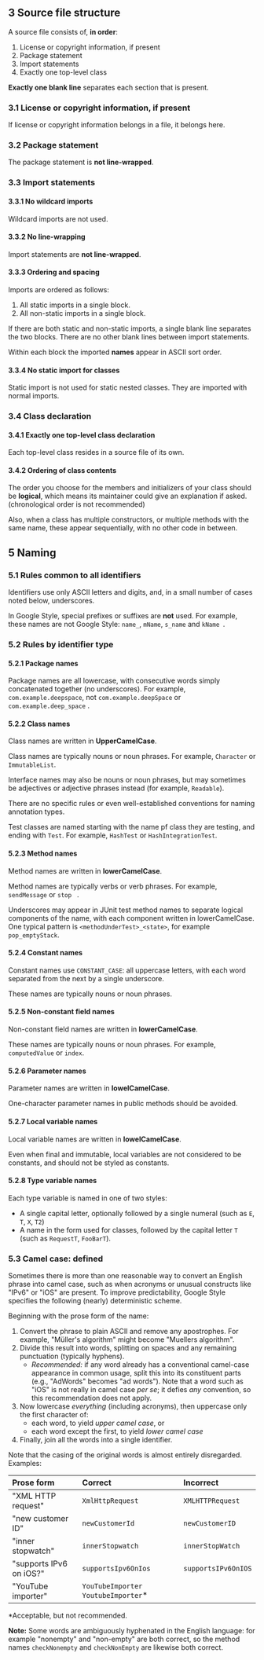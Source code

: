 ## 3 Source file structure

A source file consists of, **in order**:

1. License or copyright information, if present
2. Package statement
3. Import statements
4. Exactly one top-level class

**Exactly one blank line** separates each section that is present.

### 3.1 License or copyright information, if present

If license or copyright information belongs in a file, it belongs here.

### 3.2 Package statement

The package statement is **not line-wrapped**.

### 3.3 Import statements

#### 3.3.1 No wildcard imports

Wildcard imports are not used.

#### 3.3.2 No line-wrapping

Import statements are **not line-wrapped**.

#### 3.3.3 Ordering and spacing

Imports are ordered as follows:

1. All static imports in a single block.
2. All non-static imports in a single block.

If there are both static and non-static imports, a single blank line separates the two blocks. There are no other blank lines between import statements.

Within each block the imported **names** appear in ASCII sort order.

#### 3.3.4 No static import for classes

Static import is not used for static nested classes. They are imported with normal imports. 

### 3.4 Class declaration

#### 3.4.1 Exactly one top-level class declaration

Each top-level class resides in a source file of its own.

#### 3.4.2 Ordering of class contents

The order you choose for the members and initializers of your class should be **logical**, which means its maintainer could give an explanation if asked. (chronological order is not recommended)

Also, when a class has multiple constructors, or multiple methods with the same name, these appear sequentially, with no other code in between.

## 5 Naming

### 5.1 Rules common to all identifiers

Identifiers use only ASCII letters and digits, and, in a small number of cases noted below, underscores.

In Google Style, special prefixes or suffixes are **not** used. For example, these names are not Google Style: `name_`, `mName`, `s_name` and `kName `.

### 5.2 Rules by identifier type

#### 5.2.1 Package names

Package names are all lowercase, with consecutive words simply concatenated together (no underscores). For example, `com.example.deepspace`, not `com.example.deepSpace` or `com.example.deep_space` .

#### 5.2.2 Class names

Class names are written in **UpperCamelCase**.

Class names are typically nouns or noun phrases. For example, `Character` or `ImmutableList`. 

Interface names may also be nouns or noun phrases, but may sometimes be adjectives or adjective phrases instead (for example, `Readable`).

There are no specific rules or even well-established conventions for naming annotation types.

Test classes are named starting with the name pf class they are testing, and ending with `Test`. For example, `HashTest` or `HashIntegrationTest`.

#### 5.2.3 Method names

Method names are written in **lowerCamelCase**.

Method names are typically verbs or verb phrases. For example, `sendMessage` or `stop ` .

Underscores may appear in JUnit test method names to separate logical components of the name, with each component written in lowerCamelCase. One typical pattern is `<methodUnderTest>_<state>`, for example `pop_emptyStack`.

#### 5.2.4 Constant names

Constant names use `CONSTANT_CASE`: all uppercase letters, with each word separated from the next by a single underscore.

These names are typically nouns or noun phrases.

#### 5.2.5 Non-constant field names

Non-constant field names are written in **lowerCamelCase**.

These names are typically nouns or noun phrases. For example, `computedValue` or `index`.

#### 5.2.6 Parameter names

Parameter names are written in **lowelCamelCase**.

One-character parameter names in public methods should be avoided.

#### 5.2.7 Local variable names

Local variable names are written in **lowelCamelCase**.

Even when final and immutable, local variables are not considered to be constants, and should not be styled as constants.

#### 5.2.8 Type variable names

Each type variable is named in one of two styles:

+ A single capital letter, optionally followed by a single numeral (such as `E`, `T`, `X`, `T2`)
+ A name in the form used for classes, followed by the capital letter `T` (such as `RequestT`, `FooBarT`).

### 5.3 Camel case: defined

Sometimes there is more than one reasonable way to convert an English phrase into camel case, such as when acronyms or unusual constructs like "IPv6" or "iOS" are present. To improve predictability, Google Style specifies the following (nearly) deterministic scheme.

Beginning with the prose form of the name:

1. Convert the phrase to plain ASCII and remove any apostrophes. For example, "Müller's algorithm" might become "Muellers algorithm".
2. Divide this result into words, splitting on spaces and any remaining punctuation (typically hyphens).
   - *Recommended:* if any word already has a conventional camel-case appearance in common usage, split this into its constituent parts (e.g., "AdWords" becomes "ad words"). Note that a word such as "iOS" is not really in camel case *per se*; it defies *any* convention, so this recommendation does not apply.
3. Now lowercase *everything* (including acronyms), then uppercase only the first character of:
   - each word, to yield *upper camel case*, or
   - each word except the first, to yield *lower camel case*
4. Finally, join all the words into a single identifier.

Note that the casing of the original words is almost entirely disregarded. Examples:

| Prose form              | Correct                              | Incorrect           |
| :---------------------- | :----------------------------------- | :------------------ |
| "XML HTTP request"      | `XmlHttpRequest`                     | `XMLHTTPRequest`    |
| "new customer ID"       | `newCustomerId`                      | `newCustomerID`     |
| "inner stopwatch"       | `innerStopwatch`                     | `innerStopWatch`    |
| "supports IPv6 on iOS?" | `supportsIpv6OnIos`                  | `supportsIPv6OnIOS` |
| "YouTube importer"      | `YouTubeImporter` `YoutubeImporter`* |                     |

*Acceptable, but not recommended.

**Note:** Some words are ambiguously hyphenated in the English language: for example "nonempty" and "non-empty" are both correct, so the method names `checkNonempty` and `checkNonEmpty` are likewise both correct.